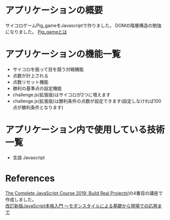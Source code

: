 # アプリケーションの概要
サイコロゲームPig_gameをJavascriptで作りました。
DOMの階層構造の勉強になりました。
[Pig_gameとは](https://en.wikipedia.org/wiki/Pig_(dice_game))

# アプリケーションの機能一覧
- サイコロを振って目を競う対戦機能
- 点数が計上される
- 点数リセット機能
- 勝利の基準点の設定機能
- challenge.js(拡張版)はサイコロが2つに増えます
- challenge.js(拡張版)は勝利条件の点数が設定できます(設定しなければ100点が勝利条件となります)

# アプリケーション内で使用している技術一覧
- 言語 Javascript

# References
[The Complete JavaScript Course 2019: Build Real Projects!](https://www.udemy.com/course/the-complete-javascript-course)の4番目の講座で作成しました。<br>
[改訂新版JavaScript本格入門 ～モダンスタイルによる基礎から現場での応用まで](https://www.amazon.co.jp/dp/B01LYO6C1N/ref=cm_sw_r_tw_dp_U_x_Xn0WDbZ47QA2W)
